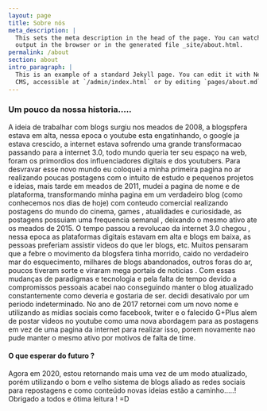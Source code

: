 ```yaml
---
layout: page
title: Sobre nós
meta_description: |
  This sets the meta description in the head of the page. You can watch the 
  output in the browser or in the generated file _site/about.html.
permalink: /about
section: about
intro_paragraph: |
  This is an example of a standard Jekyll page. You can edit it with Netlify
  CMS, accessible at `/admin/index.html` or by editing `pages/about.md` in a text editor.
---
```

### Um pouco da nossa historia.....

A ideia de trabalhar com blogs surgiu nos meados de 2008, a blogspfera estava em alta,  nessa epoca o youtube esta engatinhando, o google ja estava crescido, a internet estava sofrendo uma grande transformacao passando para a internet 3.0, todo mundo queria ter seu espaço na web, foram os primordios dos influenciadores digitais e dos youtubers. Para desvravar esse novo mundo eu coloquei a minha primeira pagina no ar realizando poucas postagens com o intuito de estudo e pequenos projetos e ideias, mais tarde em meados de 2011, mudei a pagina de nome e de plataforma, transformando minha pagina em um verdadeiro blog (como conhecemos nos dias de hoje) com conteudo comercial realizando postagens do mundo do cinema, games , atualidades e curiosidade, as postagens possuiam uma frequencia semanal , deixando o mesmo ativo ate os meados de 2015. O tempo passou a revolucao da internet 3.0 chegou , nessa epoca as plataformas digitais estavam em alta e blogs em baixa, as pessoas preferiam assistir videos do que ler blogs, etc. Muitos pensaram que a febre o movimento da blogsfera tinha morrido, caido no verdadeiro mar do esquecimento, milhares de blogs abandonados, outros foras do ar, poucos tiveram sorte e viraram mega portais de noticias . Com essas mudanças de paradigmas e tecnologia e pela falta de tempo devido a compromissos pessoais acabei nao conseguindo manter o blog atualizado constantemente como deveria e gostaria de ser. decidi desativalo por um periodo indeterminado. No ano de 2017 retornei com um novo nome e utilizando as midias sociais como facebook, twiter e o falecido G+Plus alem de postar videos no youtube como uma nova abordagem para as postagens em vez de uma pagina da internet para realizar isso, porem novamente nao pude manter o mesmo ativo por motivos de falta de time.

#### O que esperar do futuro ?

Agora em 2020,  estou retornando mais uma vez de um modo atualizado, porém utilizando o bom e velho sistema de blogs aliado as redes sociais para repostagens e como conteúdo  novas ideias estão a caminho.....!   Obrigado a todos e ótima leitura ! =D

